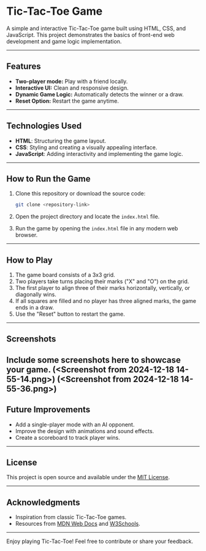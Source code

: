 # Tic-Tac-Toe Game

A simple and interactive Tic-Tac-Toe game built using HTML, CSS, and JavaScript. This project demonstrates the basics of front-end web development and game logic implementation.

---

## Features

- **Two-player mode:** Play with a friend locally.
- **Interactive UI:** Clean and responsive design.
- **Dynamic Game Logic:** Automatically detects the winner or a draw.
- **Reset Option:** Restart the game anytime.

---

## Technologies Used

- **HTML**: Structuring the game layout.
- **CSS**: Styling and creating a visually appealing interface.
- **JavaScript**: Adding interactivity and implementing the game logic.

---

## How to Run the Game

1. Clone this repository or download the source code:
   ```bash
   git clone <repository-link>
   ```

2. Open the project directory and locate the `index.html` file.

3. Run the game by opening the `index.html` file in any modern web browser.

---

## How to Play

1. The game board consists of a 3x3 grid.
2. Two players take turns placing their marks ("X" and "O") on the grid.
3. The first player to align three of their marks horizontally, vertically, or diagonally wins.
4. If all squares are filled and no player has three aligned marks, the game ends in a draw.
5. Use the "Reset" button to restart the game.

---

## Screenshots

Include some screenshots here to showcase your game.
(<Screenshot from 2024-12-18 14-55-14.png>)
(<Screenshot from 2024-12-18 14-55-36.png>)
---

## Future Improvements

- Add a single-player mode with an AI opponent.
- Improve the design with animations and sound effects.
- Create a scoreboard to track player wins.

---

## License

This project is open source and available under the [MIT License](LICENSE).

---

## Acknowledgments

- Inspiration from classic Tic-Tac-Toe games.
- Resources from [MDN Web Docs](https://developer.mozilla.org/) and [W3Schools](https://www.w3schools.com/).

---

Enjoy playing Tic-Tac-Toe! Feel free to contribute or share your feedback.

